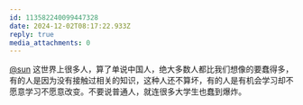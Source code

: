 ```yaml
---
id: 113582240099447328
date: 2024-12-02T08:17:22.933Z
reply: true
media_attachments: 0
---
```


[@sun](https://jiong.us/@sun) 这世界上很多人，算了单说中国人，绝大多数人都比我们想像的要蠢得多，有的人是因为没有接触过相关的知识，这种人还不算坏，有的人是有机会学习却不愿意学习不愿意改变。不要说普通人，就连很多大学生也蠢到爆炸。

